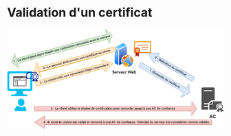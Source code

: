 # Validation d'un certificat

![](../../../media/Cours-Web-Reseau-Sécurité-Validation-de-certificat-image1.png)

